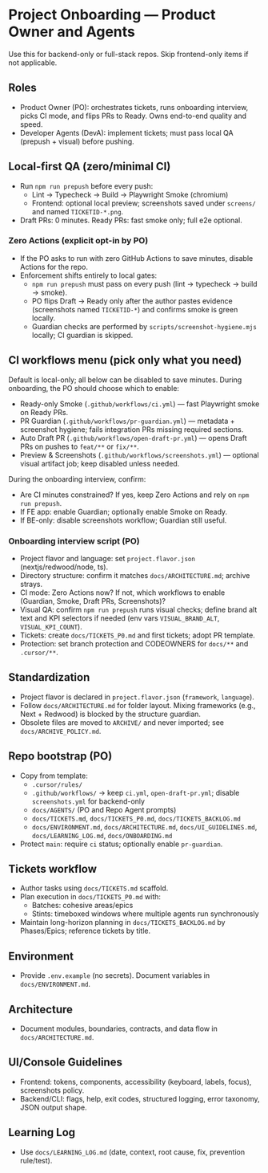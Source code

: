 # Project Onboarding — Product Owner and Agents

Use this for backend-only or full-stack repos. Skip frontend-only items if not applicable.

## Roles
- Product Owner (PO): orchestrates tickets, runs onboarding interview, picks CI mode, and flips PRs to Ready. Owns end-to-end quality and speed.
- Developer Agents (DevA): implement tickets; must pass local QA (prepush + visual) before pushing.

## Local-first QA (zero/minimal CI)
- Run `npm run prepush` before every push:
  - Lint → Typecheck → Build → Playwright Smoke (chromium)
  - Frontend: optional local preview; screenshots saved under `screens/` and named `TICKETID-*.png`.
- Draft PRs: 0 minutes. Ready PRs: fast smoke only; full e2e optional.

### Zero Actions (explicit opt-in by PO)
- If the PO asks to run with zero GitHub Actions to save minutes, disable Actions for the repo.
- Enforcement shifts entirely to local gates:
  - `npm run prepush` must pass on every push (lint → typecheck → build → smoke).
  - PO flips Draft → Ready only after the author pastes evidence (screenshots named `TICKETID-*`) and confirms smoke is green locally.
  - Guardian checks are performed by `scripts/screenshot-hygiene.mjs` locally; CI guardian is skipped.

## CI workflows menu (pick only what you need)

Default is local-only; all below can be disabled to save minutes. During onboarding, the PO should choose which to enable:

- Ready-only Smoke (`.github/workflows/ci.yml`) — fast Playwright smoke on Ready PRs.
- PR Guardian (`.github/workflows/pr-guardian.yml`) — metadata + screenshot hygiene; fails integration PRs missing required sections.
- Auto Draft PR (`.github/workflows/open-draft-pr.yml`) — opens Draft PRs on pushes to `feat/**` or `fix/**`.
- Preview & Screenshots (`.github/workflows/screenshots.yml`) — optional visual artifact job; keep disabled unless needed.

During the onboarding interview, confirm:
- Are CI minutes constrained? If yes, keep Zero Actions and rely on `npm run prepush`.
- If FE app: enable Guardian; optionally enable Smoke on Ready.
- If BE-only: disable screenshots workflow; Guardian still useful.

### Onboarding interview script (PO)
- Project flavor and language: set `project.flavor.json` (nextjs/redwood/node, ts).
- Directory structure: confirm it matches `docs/ARCHITECTURE.md`; archive strays.
- CI mode: Zero Actions now? If not, which workflows to enable (Guardian, Smoke, Draft PRs, Screenshots)?
- Visual QA: confirm `npm run prepush` runs visual checks; define brand alt text and KPI selectors if needed (env vars `VISUAL_BRAND_ALT`, `VISUAL_KPI_COUNT`).
- Tickets: create `docs/TICKETS_P0.md` and first tickets; adopt PR template.
- Protection: set branch protection and CODEOWNERS for `docs/**` and `.cursor/**`.

## Standardization
- Project flavor is declared in `project.flavor.json` (`framework`, `language`).
- Follow `docs/ARCHITECTURE.md` for folder layout. Mixing frameworks (e.g., Next + Redwood) is blocked by the structure guardian.
- Obsolete files are moved to `ARCHIVE/` and never imported; see `docs/ARCHIVE_POLICY.md`.

## Repo bootstrap (PO)
- Copy from template:
  - `.cursor/rules/`
  - `.github/workflows/` → keep `ci.yml`, `open-draft-pr.yml`; disable `screenshots.yml` for backend-only
  - `docs/AGENTS/` (PO and Repo Agent prompts)
  - `docs/TICKETS.md`, `docs/TICKETS_P0.md`, `docs/TICKETS_BACKLOG.md`
  - `docs/ENVIRONMENT.md`, `docs/ARCHITECTURE.md`, `docs/UI_GUIDELINES.md`, `docs/LEARNING_LOG.md`, `docs/ONBOARDING.md`
- Protect `main`: require `ci` status; optionally enable `pr-guardian`.

## Tickets workflow
- Author tasks using `docs/TICKETS.md` scaffold.
- Plan execution in `docs/TICKETS_P0.md` with:
  - Batches: cohesive areas/epics
  - Stints: timeboxed windows where multiple agents run synchronously
- Maintain long-horizon planning in `docs/TICKETS_BACKLOG.md` by Phases/Epics; reference tickets by title.

## Environment
- Provide `.env.example` (no secrets). Document variables in `docs/ENVIRONMENT.md`.

## Architecture
- Document modules, boundaries, contracts, and data flow in `docs/ARCHITECTURE.md`.

## UI/Console Guidelines
- Frontend: tokens, components, accessibility (keyboard, labels, focus), screenshots policy.
- Backend/CLI: flags, help, exit codes, structured logging, error taxonomy, JSON output shape.

## Learning Log
- Use `docs/LEARNING_LOG.md` (date, context, root cause, fix, prevention rule/test).

